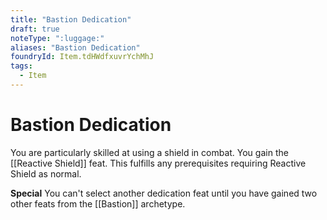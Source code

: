 ```yaml
---
title: "Bastion Dedication"
draft: true
noteType: ":luggage:"
aliases: "Bastion Dedication"
foundryId: Item.tdHWdfxuvrYchMhJ
tags:
  - Item
---
```


# Bastion Dedication

You are particularly skilled at using a shield in combat. You gain the [[Reactive Shield]] feat. This fulfills any prerequisites requiring Reactive Shield as normal.

**Special** You can't select another dedication feat until you have gained two other feats from the [[Bastion]] archetype.
